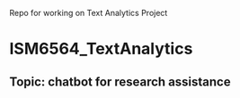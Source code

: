 Repo for working on Text Analytics Project

# ISM6564_TextAnalytics
## Topic: chatbot for research assistance
